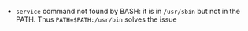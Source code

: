 - `service` command not found by BASH: it is in `/usr/sbin` but not in the PATH. Thus `PATH=$PATH:/usr/bin` solves the issue